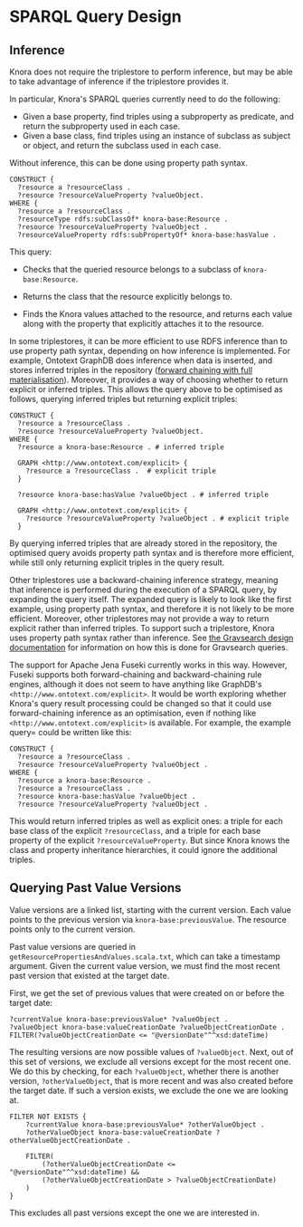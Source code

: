 <!---
Copyright © 2015-2021 the contributors (see Contributors.md).

This file is part of Knora.

Knora is free software: you can redistribute it and/or modify
it under the terms of the GNU Affero General Public License as published
by the Free Software Foundation, either version 3 of the License, or
(at your option) any later version.

Knora is distributed in the hope that it will be useful,
but WITHOUT ANY WARRANTY; without even the implied warranty of
MERCHANTABILITY or FITNESS FOR A PARTICULAR PURPOSE.  See the
GNU Affero General Public License for more details.

You should have received a copy of the GNU Affero General Public
License along with Knora.  If not, see <http://www.gnu.org/licenses/>.
-->

# SPARQL Query Design

## Inference

Knora does not require the triplestore to perform inference, but may be able
to take advantage of inference if the triplestore provides it.

In particular, Knora's SPARQL queries currently need to do the following:

- Given a base property, find triples using a subproperty as predicate, and
  return the subproperty used in each case.
- Given a base class, find triples using an instance of subclass as subject or
  object, and return the subclass used in each case.

Without inference, this can be done using property path syntax.

```sparql
CONSTRUCT {
  ?resource a ?resourceClass .
  ?resource ?resourceValueProperty ?valueObject.
WHERE {
  ?resource a ?resourceClass .
  ?resourceType rdfs:subClassOf* knora-base:Resource .
  ?resource ?resourceValueProperty ?valueObject .
  ?resourceValueProperty rdfs:subPropertyOf* knora-base:hasValue .
```

This query:

- Checks that the queried resource belongs to a subclass of `knora-base:Resource`.

- Returns the class that the resource explicitly belongs to.

- Finds the Knora values attached to the resource, and returns each value along with
  the property that explicitly attaches it to the resource.
  
In some triplestores, it can be more efficient to use RDFS inference than to use property path syntax,
depending on how inference is implemented. For example, Ontotext GraphDB does inference when
data is inserted, and stores inferred triples in the repository
([forward chaining with full materialisation](http://graphdb.ontotext.com/documentation/standard/reasoning.html)).
Moreover, it provides a way of choosing whether to return explicit or inferred triples.
This allows the query above to be optimised as follows, querying inferred triples but returning
explicit triples:

```sparql
CONSTRUCT {
  ?resource a ?resourceClass .
  ?resource ?resourceValueProperty ?valueObject.
WHERE {
  ?resource a knora-base:Resource . # inferred triple

  GRAPH <http://www.ontotext.com/explicit> {
    ?resource a ?resourceClass .  # explicit triple
  }

  ?resource knora-base:hasValue ?valueObject . # inferred triple

  GRAPH <http://www.ontotext.com/explicit> {
    ?resource ?resourceValueProperty ?valueObject . # explicit triple
  }
```

By querying inferred triples that are already stored in the repository, the optimised query avoids property path
syntax and is therefore more efficient, while still only returning explicit triples in the query result.

Other triplestores use a backward-chaining inference strategy, meaning that inference is performed during
the execution of a SPARQL query, by expanding the query itself. The expanded query is likely to look like
the first example, using property path syntax, and therefore it is not likely to be more efficient. Moreover,
other triplestores may not provide a way to return explicit rather than inferred triples. To support such
a triplestore, Knora uses property path syntax rather than inference.
See [the Gravsearch design documentation](gravsearch.md#inference) for information on how this is done
for Gravsearch queries.

The support for Apache Jena Fuseki currently works in this way. However, Fuseki supports both forward-chaining
and backward-chaining rule engines, although it does not seem to have anything like
GraphDB's `<http://www.ontotext.com/explicit>`. It would be worth exploring whether Knora's query result
processing could be changed so that it could use forward-chaining inference as an optimisation, even if
nothing like `<http://www.ontotext.com/explicit>` is available. For example, the example query= could be written like
this:

```sparql
CONSTRUCT {
  ?resource a ?resourceClass .
  ?resource ?resourceValueProperty ?valueObject .
WHERE {
  ?resource a knora-base:Resource .
  ?resource a ?resourceClass .
  ?resource knora-base:hasValue ?valueObject .
  ?resource ?resourceValueProperty ?valueObject .
```

This would return inferred triples as well as explicit ones: a triple for each base class of the explicit
`?resourceClass`, and a triple for each base property of the explicit `?resourceValueProperty`. But since Knora knows
the class and property inheritance hierarchies, it could ignore the additional triples.

## Querying Past Value Versions

Value versions are a linked list, starting with the current version. Each value points to
the previous version via `knora-base:previousValue`. The resource points only to the current
version.

Past value versions are queried in `getResourcePropertiesAndValues.scala.txt`, which can
take a timestamp argument. Given the current value version, we must find the most recent
past version that existed at the target date.

First, we get the set of previous values that were created on or before the target
date:

```
?currentValue knora-base:previousValue* ?valueObject .
?valueObject knora-base:valueCreationDate ?valueObjectCreationDate .
FILTER(?valueObjectCreationDate <= "@versionDate"^^xsd:dateTime)
```

The resulting versions are now possible values of `?valueObject`. Next, out of this set
of versions, we exclude all versions except for the most recent one. We do this by checking,
for each `?valueObject`, whether there is another version, `?otherValueObject`, that is more
recent and was also created before the target date. If such a version exists, we exclude
the one we are looking at.

```
FILTER NOT EXISTS {
    ?currentValue knora-base:previousValue* ?otherValueObject .
    ?otherValueObject knora-base:valueCreationDate ?otherValueObjectCreationDate .

    FILTER(
        (?otherValueObjectCreationDate <= "@versionDate"^^xsd:dateTime) &&
        (?otherValueObjectCreationDate > ?valueObjectCreationDate)
    )
}
```

This excludes all past versions except the one we are interested in.
